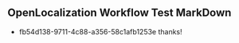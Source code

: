 ## OpenLocalization Workflow Test MarkDown

* fb54d138-9711-4c88-a356-58c1afb1253e 
thanks!



<!--HONumber=Jan16_HO4-->
